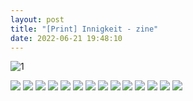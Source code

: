 ```yaml
---
layout: post
title: "[Print] Innigkeit - zine"
date: 2022-06-21 19:48:10
---
```


![1](https://github.com/spoisseroux/spoisseroux.github.io/raw/master/_site/assets/pics/innigkeit/1.png)

<img src="_site\assets\pics\innigkeit\2.png">

<img src="_site\assets\pics\innigkeit\3.png">

<img src="_site\assets\pics\innigkeit\4.png">

<img src="_site\assets\pics\innigkeit\5.png">

<img src="_site\assets\pics\innigkeit\6.png">

<img src="_site\assets\pics\innigkeit\7.png">

<img src="_site\assets\pics\innigkeit\8.png">

<img src="_site\assets\pics\innigkeit\8_2.png">

<img src="_site\assets\pics\innigkeit\9.png">

<img src="_site\assets\pics\innigkeit\10.png">

<img src="_site\assets\pics\innigkeit\11.png">

<img src="_site\assets\pics\innigkeit\12.png">

<img src="_site\assets\pics\innigkeit\13.png">

<img src="_site\assets\pics\innigkeit\14.png">

